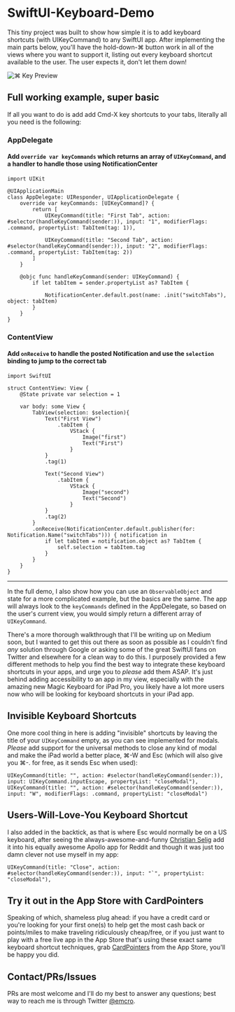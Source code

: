 # SwiftUI-Keyboard-Demo

This tiny project was built to show how simple it is to add keyboard shortcuts (with UIKeyCommand) to any SwiftUI app.
After implementing the main parts below, you'll have the hold-down-⌘ button work in all of the views where you want to
support it, listing out every keyboard shortcut available to the user. The user expects it, don't let them down!

![⌘ Key Preview](http://cln.sh/lpJS+)

## Full working example, super basic

If all you want to do is add add Cmd-X key shortcuts to your tabs, literally all you need is the following:

### AppDelegate
#### Add `override var keyCommands` which returns an array of `UIKeyCommand`, and a handler to handle those using NotificationCenter

```
import UIKit

@UIApplicationMain
class AppDelegate: UIResponder, UIApplicationDelegate {
    override var keyCommands: [UIKeyCommand]? {
        return [
            UIKeyCommand(title: "First Tab", action: #selector(handleKeyCommand(sender:)), input: "1", modifierFlags: .command, propertyList: TabItem(tag: 1)),
            
            UIKeyCommand(title: "Second Tab", action: #selector(handleKeyCommand(sender:)), input: "2", modifierFlags: .command, propertyList: TabItem(tag: 2))
        ]
    }
    
    @objc func handleKeyCommand(sender: UIKeyCommand) {
        if let tabItem = sender.propertyList as? TabItem {
            
            NotificationCenter.default.post(name: .init("switchTabs"), object: tabItem)
        }
    }
}
```

### ContentView
#### Add `onReceive` to handle the posted Notification and use the `selection` binding to jump to the correct tab

```
import SwiftUI

struct ContentView: View {
    @State private var selection = 1
    
    var body: some View {
        TabView(selection: $selection){
            Text("First View")
                .tabItem {
                    VStack {
                        Image("first")
                        Text("First")
                    }
            }
            .tag(1)
            
            Text("Second View")
                .tabItem {
                    VStack {
                        Image("second")
                        Text("Second")
                    }
            }
            .tag(2)
        }
        .onReceive(NotificationCenter.default.publisher(for: Notification.Name("switchTabs"))) { notification in
            if let tabItem = notification.object as? TabItem {
                self.selection = tabItem.tag
            }
        }
    }
}
```

----

In the full demo, I also show how you can use an `ObservableObject` and state for a more complicated example, but 
the basics are the same. The app will always look to the `keyCommands` defined in the AppDelegate, so based on the user's 
current view, you would simply return a different array of `UIKeyCommand`.

There's a more thorough walkthrough that I'll be writing up on Medium soon, but I wanted to get this out there as soon as 
possible as I couldn't find *any* solution through Google or asking some of the great SwiftUI fans on Twitter and 
elsewhere for a clean way to do this. I purposely provided a few different methods to help you find the best way to 
integrate these keyboard shortcuts in your apps, and urge you to *please* add them ASAP. It's just behind adding 
accessibility to an app in my view, especially with the amazing new Magic Keyboard for iPad Pro, you likely have a lot 
more users now who will be looking for keyboard shortcuts in your iPad app.

## Invisible Keyboard Shortcuts
One more cool thing in here is adding "invisible" shortcuts by leaving the title of your `UIKeyCommand` empty, 
as you can see implemented for modals. *Please* add support for the universal methods to close any kind of modal 
and make the iPad world a better place, ⌘-W and Esc (which will also give you ⌘-. for free, as it sends Esc when used):

```
UIKeyCommand(title: "", action: #selector(handleKeyCommand(sender:)), input: UIKeyCommand.inputEscape, propertyList: "closeModal"),
UIKeyCommand(title: "", action: #selector(handleKeyCommand(sender:)), input: "W", modifierFlags: .command, propertyList: "closeModal")
```

## Users-Will-Love-You Keyboard Shortcut
I also added in the backtick, as that is where Esc would normally be on a US keyboard, after seeing 
the always-awesome-and-funny [Christian Selig](https://twitter.com/ChristianSelig) add it into his equally awesome Apollo app 
for Reddit and though it was just too damn clever not use myself in my app:

```
UIKeyCommand(title: "Close", action: #selector(handleKeyCommand(sender:)), input: "`", propertyList: "closeModal"),

```

## Try it out in the App Store with CardPointers
Speaking of which, shameless plug ahead: if you have a credit card or you're looking for your first one(s) to help get the 
most cash back or points/miles to make traveling ridiculously cheap/free, or if you just want to play with a free live 
app in the App Store that's using these exact same keyboard shortcut techniques, grab 
[CardPointers](https://apps.apple.com/us/app/cardpointers/id1472875808) from the App Store, you'll be happy you did.

## Contact/PRs/Issues
PRs are most welcome and I'll do my best to answer any questions; best way to reach me is through Twitter 
[@emcro](https://twitter.com/emcro).
